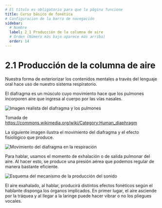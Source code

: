 ```yaml
---
# El título es obligatorio para que la página funcione
title: Curso básico de fonética
# Configuracion de la barra de navegación
sidebar:
  # Nombre
  label: 2_1 Producción de la columna de aire
  # Orden (Número más bajo aparece más arriba)
  order: 14
---
```

# 2.1 Producción de la columna de aire

Nuestra forma de exteriorizar los contenidos mentales a través del lenguaje oral hace uso de nuestro sistema respiratorio.

El diafragma es un músculo cuyo movimiento hace que los pulmones incorporen aire que ingresa al cuerpo por las vías nasales.

![Imagen realista del diafragma y los pulmones](/imagenes/3D_Medical_Animation_Diaphragm_Structure.jpg)

Tomada de https://commons.wikimedia.org/wiki/Category:Human_diaphragm


La siguiente imagen ilustra el movimiento del diafragma y el efecto fisiológico que produce.

![Movimiento del diafragma en la respiración](https://upload.wikimedia.org/wikipedia/commons/thumb/9/9c/Diaphragmatic_breathing.gif/220px-Diaphragmatic_breathing.gif)

Para hablar, usamos el momento de exhalación o de salida pulmonar del aire. Al hacer esto, se produce una presión aérea que podemos regular de manera bastante eficiente.

![Esquema del mecanismo de la producción del sonido](/imagenes/esquema_diafragma_01.png)

El aire exahalado, al hablar, producirá distintos efectos fonéticos según el hablante disponga los órganos implicados. En primer lugar, el aire asciende por la tráquea y al llegar a la laringe puede hacer vibrar o no los pliegues vocales.
